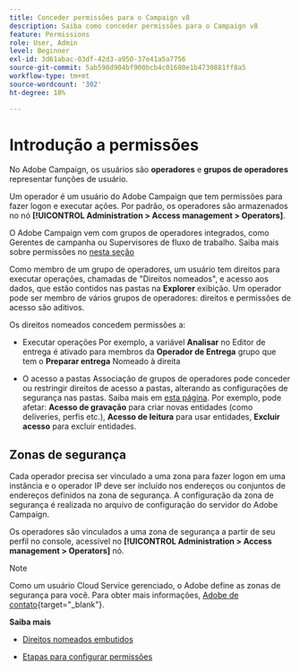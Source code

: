 ```yaml
---
title: Conceder permissões para o Campaign v8
description: Saiba como conceder permissões para o Campaign v8
feature: Permissions
role: User, Admin
level: Beginner
exl-id: 3d61abac-03df-42d3-a950-37e41a5a7756
source-git-commit: 5ab598d904bf900bcb4c01680e1b4730881ff8a5
workflow-type: tm+mt
source-wordcount: '302'
ht-degree: 10%

---
```


# Introdução a permissões

No Adobe Campaign, os usuários são **operadores** e **grupos de operadores** representar funções de usuário.

Um operador é um usuário do Adobe Campaign que tem permissões para fazer logon e executar ações. Por padrão, os operadores são armazenados no nó **[!UICONTROL Administration > Access management > Operators]**.

O Adobe Campaign vem com grupos de operadores integrados, como Gerentes de campanha ou Supervisores de fluxo de trabalho. Saiba mais sobre permissões no [nesta seção](../start/gs-permissions.md)

Como membro de um grupo de operadores, um usuário tem direitos para executar operações, chamadas de &quot;Direitos nomeados&quot;, e acesso aos dados, que estão contidos nas pastas na **Explorer** exibição. Um operador pode ser membro de vários grupos de operadores: direitos e permissões de acesso são aditivos.

Os direitos nomeados concedem permissões a:

* Executar operações Por exemplo, a variável **Analisar** no Editor de entrega é ativado para membros da **Operador de Entrega** grupo que tem o **Preparar entrega** Nomeado à direita

* O acesso a pastas Associação de grupos de operadores pode conceder ou restringir direitos de acesso a pastas, alterando as configurações de segurança nas pastas. Saiba mais em [esta página](../start/folder-permissions.md). Por exemplo, pode afetar: **Acesso de gravação** para criar novas entidades (como deliveries, perfis etc.), **Acesso de leitura** para usar entidades, **Excluir acesso** para excluir entidades.

## Zonas de segurança

Cada operador precisa ser vinculado a uma zona para fazer logon em uma instância e o operador IP deve ser incluído nos endereços ou conjuntos de endereços definidos na zona de segurança. A configuração da zona de segurança é realizada no arquivo de configuração do servidor do Adobe Campaign.

Os operadores são vinculados a uma zona de segurança a partir de seu perfil no console, acessível no **[!UICONTROL Administration > Access management > Operators]** nó.

>[!NOTE]
>
>Como um usuário Cloud Service gerenciado, o Adobe define as zonas de segurança para você. Para obter mais informações, [Adobe de contato](https://helpx.adobe.com/br/enterprise/using/support-for-experience-cloud.html){target="_blank"}.

**Saiba mais**

* [Direitos nomeados embutidos](../start/gs-permissions.md)

* [Etapas para configurar permissões](../start/manage-permissions.md)
